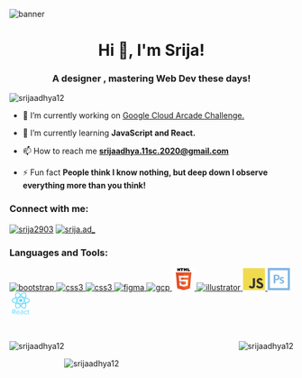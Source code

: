 ![banner](https://github.com/warmachine028/SrijaAdhya12/assets/75939390/f3e80911-d281-4b84-bf9d-d4cc44479e73)

<h1 align="center">Hi 👋, I'm Srija!</h1>
<h3 align="center">A designer , mastering Web Dev these days!</h3>

<p align="left"> <img src="https://komarev.com/ghpvc/?username=srijaadhya12&label=Profile%20views&color=0e75b6&style=flat" alt="srijaadhya12" /> </p>

- 🔭 I’m currently working on [Google Cloud Arcade Challenge.](https://www.cloudskillsboost.google/public_profiles/6f72a244-40df-435a-825b-720bd5686b2a)

- 🌱 I’m currently learning **JavaScript and React.**

- 📫 How to reach me **srijaadhya.11sc.2020@gmail.com**

- ⚡ Fun fact **People think I know nothing, but deep down I observe everything more than you think!**




<h3 align="left">Connect with me:</h3>
<p align="left">
<a href="https://twitter.com/srija2903" target="blank"><img align="center" src="https://github.com/SrijaAdhya12/SrijaAdhya12/assets/113666002/0985b4a4-126d-44aa-93a6-ebf4ac6be4ce"
 alt="srija2903" height="30" width="40" /></a>
<a href="https://instagram.com/srija.ad_" target="blank"><img align="center" src="https://github.com/SrijaAdhya12/SrijaAdhya12/assets/113666002/b960ba11-f464-423c-9fe7-456c42b5fe70"
" alt="srija.ad_" height="30" width="40" /></a>
</p>

<h3 align="left">Languages and Tools:</h3>
<p align="left"> <a href="https://getbootstrap.com" target="_blank" rel="noreferrer"> <img src="https://github.com/SrijaAdhya12/SrijaAdhya12/assets/113666002/c6c05669-1980-44cb-a339-49f09e3f3291"
 alt="bootstrap" width="40" height="40"/> </a> <a href="https://www.cprogramming.com/" target="_blank" rel="noreferrer"> <img src="https://github.com/SrijaAdhya12/SrijaAdhya12/assets/113666002/91b311a5-c540-4385-9589-21366bc7afc2"
alt="css3" width="40" height="40"/> </a> <a href="https://www.figma.com/" target="_blank" rel="noreferrer"> 
  <a href="https://www.cprogramming.com/" target="_blank" rel="noreferrer"> <img src="https://github.com/SrijaAdhya12/SrijaAdhya12/assets/113666002/747e36aa-03f6-4fd9-8ae2-94e606bb21ff"
alt="css3" width="40" height="40"/> </a> <a href="https://www.figma.com/" target="_blank" rel="noreferrer">
  <img src="https://www.vectorlogo.zone/logos/figma/figma-icon.svg" alt="figma" width="40" height="40"/> </a> <a href="https://cloud.google.com" target="_blank" rel="noreferrer"> <img src="https://www.vectorlogo.zone/logos/google_cloud/google_cloud-icon.svg" alt="gcp" width="40" height="40"/> </a> <a href="https://www.w3.org/html/" target="_blank" rel="noreferrer"> <img src="https://raw.githubusercontent.com/devicons/devicon/master/icons/html5/html5-original-wordmark.svg" alt="html5" width="40" height="40"/> </a> <a href="https://www.adobe.com/in/products/illustrator.html" target="_blank" rel="noreferrer"> <img src="https://www.vectorlogo.zone/logos/adobe_illustrator/adobe_illustrator-icon.svg" alt="illustrator" width="40" height="40"/> </a> <a href="https://developer.mozilla.org/en-US/docs/Web/JavaScript" target="_blank" rel="noreferrer"> <img src="https://raw.githubusercontent.com/devicons/devicon/master/icons/javascript/javascript-original.svg" alt="javascript" width="40" height="40"/> </a> <a href="https://www.photoshop.com/en" target="_blank" rel="noreferrer"> <img src="https://raw.githubusercontent.com/devicons/devicon/master/icons/photoshop/photoshop-line.svg" alt="photoshop" width="40" height="40"/> </a> <a href="https://reactjs.org/" target="_blank" rel="noreferrer"> <img src="https://raw.githubusercontent.com/devicons/devicon/master/icons/react/react-original-wordmark.svg" alt="react" width="40" height="40"/> </a> </p>

<p><img align="left" style="padding-top: 30px" src="https://github-readme-stats.vercel.app/api/top-langs?username=srijaadhya12&show_icons=true&locale=en&layout=compact" alt="srijaadhya12" /></p>

<p>&nbsp;<img align="right"  style="padding-top: 30px" src="https://github-readme-stats.vercel.app/api?username=srijaadhya12&show_icons=true&locale=en" alt="srijaadhya12" /></p>

<p><img align="center"  style="padding-top: 30px" src="https://github-readme-streak-stats.herokuapp.com/?user=srijaadhya12&" alt="srijaadhya12" /></p>
